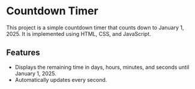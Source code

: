 # Countdown Timer

This project is a simple countdown timer that counts down to January 1, 2025. It is implemented using HTML, CSS, and JavaScript.

## Features

- Displays the remaining time in days, hours, minutes, and seconds until January 1, 2025.
- Automatically updates every second.
